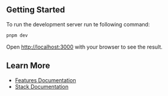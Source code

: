 ## Getting Started

To run the development server run te following command:

```bash
pnpm dev
```

Open [http://localhost:3000](http://localhost:3000) with your browser to see the result.

## Learn More

-   [Features Documentation](docs/FEATURES.md)
-   [Stack Documentation](docs/Stack.md)
